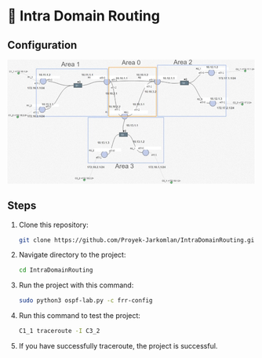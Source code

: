 # 📄 **Intra Domain Routing**

## **Configuration**

![Intra Routing Configuration](https://github.com/Proyek-Jarkomlan/IntraDomainRouting/blob/main/assets/Intra%20Domain%20Routing.jpg?raw=true)

## **Steps**
1. Clone this repository:
   ```bash
   git clone https://github.com/Proyek-Jarkomlan/IntraDomainRouting.git
2. Navigate directory to the project:
   ```bash
   cd IntraDomainRouting
3. Run the project with this command:
   ```bash
   sudo python3 ospf-lab.py -c frr-config
4. Run this command to test the project:
   ```bash
   C1_1 traceroute -I C3_2
5. If you have successfully traceroute, the project is successful.
